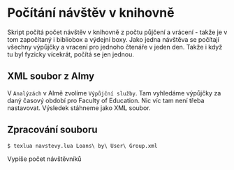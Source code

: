 # Počítání návštěv v knihovně

Skript počítá počet návštěv v knihovně z počtu půjčení a vrácení - takže je v
tom započítaný i bibliobox a výdejní boxy. Jako jedna návštěva se počítají
všechny výpůjčky a vracení pro jednoho čtenáře v jeden den. Takže i když tu byl
fyzicky vícekrát, počítá se jen jednou.

## XML soubor z Almy

V `Analýzách` v Almě zvolíme `Výpůjční služby`. Tam vyhledáme výpůjčky za daný
časový období pro Faculty of Education. Nic víc tam není třeba nastavovat.
Výsledek stáhneme jako XML soubor.

## Zpracování souboru

    $ texlua navstevy.lua Loans\ by\ User\ Group.xml

Vypíše počet návštěvníků

